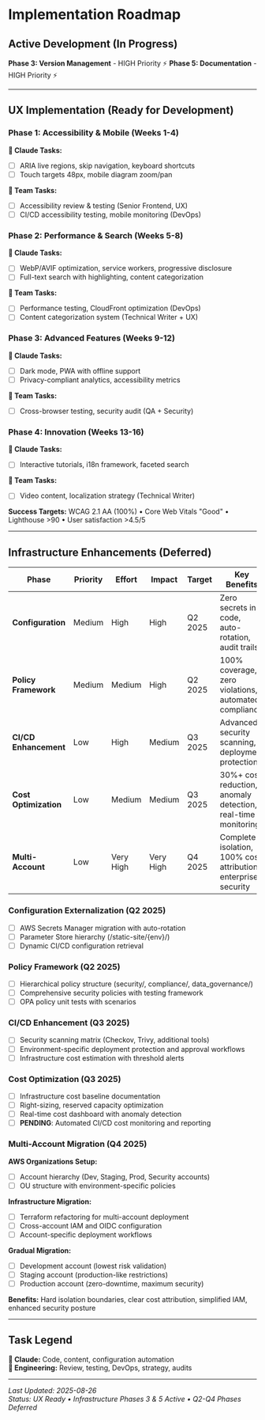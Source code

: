 # Implementation Roadmap

## Active Development (In Progress)

**Phase 3: Version Management** - HIGH Priority ⚡
**Phase 5: Documentation** - HIGH Priority ⚡

---

## UX Implementation (Ready for Development)

### Phase 1: Accessibility & Mobile (Weeks 1-4)
**🤖 Claude Tasks:**
- [ ] ARIA live regions, skip navigation, keyboard shortcuts
- [ ] Touch targets 48px, mobile diagram zoom/pan

**👥 Team Tasks:**
- [ ] Accessibility review & testing (Senior Frontend, UX)
- [ ] CI/CD accessibility testing, mobile monitoring (DevOps)

### Phase 2: Performance & Search (Weeks 5-8)
**🤖 Claude Tasks:**
- [ ] WebP/AVIF optimization, service workers, progressive disclosure
- [ ] Full-text search with highlighting, content categorization

**👥 Team Tasks:**
- [ ] Performance testing, CloudFront optimization (DevOps)
- [ ] Content categorization system (Technical Writer + UX)

### Phase 3: Advanced Features (Weeks 9-12)
**🤖 Claude Tasks:**
- [ ] Dark mode, PWA with offline support
- [ ] Privacy-compliant analytics, accessibility metrics

**👥 Team Tasks:**
- [ ] Cross-browser testing, security audit (QA + Security)

### Phase 4: Innovation (Weeks 13-16)
**🤖 Claude Tasks:**
- [ ] Interactive tutorials, i18n framework, faceted search

**👥 Team Tasks:**
- [ ] Video content, localization strategy (Technical Writer)

**Success Targets:** WCAG 2.1 AA (100%) • Core Web Vitals "Good" • Lighthouse >90 • User satisfaction >4.5/5

---

## Infrastructure Enhancements (Deferred)

| Phase | Priority | Effort | Impact | Target | Key Benefits |
|-------|----------|--------|--------|--------|--------------|
| **Configuration** | Medium | High | High | Q2 2025 | Zero secrets in code, auto-rotation, audit trails |
| **Policy Framework** | Medium | Medium | High | Q2 2025 | 100% coverage, zero violations, automated compliance |
| **CI/CD Enhancement** | Low | High | Medium | Q3 2025 | Advanced security scanning, deployment protection |
| **Cost Optimization** | Low | Medium | Medium | Q3 2025 | 30%+ cost reduction, anomaly detection, real-time monitoring |
| **Multi-Account** | Low | Very High | Very High | Q4 2025 | Complete isolation, 100% cost attribution, enterprise security |

### Configuration Externalization (Q2 2025)
- [ ] AWS Secrets Manager migration with auto-rotation
- [ ] Parameter Store hierarchy (/static-site/{env}/)
- [ ] Dynamic CI/CD configuration retrieval

### Policy Framework (Q2 2025)
- [ ] Hierarchical policy structure (security/, compliance/, data_governance/)
- [ ] Comprehensive security policies with testing framework
- [ ] OPA policy unit tests with scenarios

### CI/CD Enhancement (Q3 2025)
- [ ] Security scanning matrix (Checkov, Trivy, additional tools)
- [ ] Environment-specific deployment protection and approval workflows
- [ ] Infrastructure cost estimation with threshold alerts

### Cost Optimization (Q3 2025)
- [ ] Infrastructure cost baseline documentation
- [ ] Right-sizing, reserved capacity optimization
- [ ] Real-time cost dashboard with anomaly detection
- [ ] **PENDING**: Automated CI/CD cost monitoring and reporting

### Multi-Account Migration (Q4 2025)
**AWS Organizations Setup:**
- [ ] Account hierarchy (Dev, Staging, Prod, Security accounts)
- [ ] OU structure with environment-specific policies

**Infrastructure Migration:**
- [ ] Terraform refactoring for multi-account deployment
- [ ] Cross-account IAM and OIDC configuration
- [ ] Account-specific deployment workflows

**Gradual Migration:**
- [ ] Development account (lowest risk validation)
- [ ] Staging account (production-like restrictions)
- [ ] Production account (zero-downtime, maximum security)

**Benefits:** Hard isolation boundaries, clear cost attribution, simplified IAM, enhanced security posture

---

## Task Legend
**🤖 Claude:** Code, content, configuration automation  
**👥 Engineering:** Review, testing, DevOps, strategy, audits

---

*Last Updated: 2025-08-26*  
*Status: UX Ready • Infrastructure Phases 3 & 5 Active • Q2-Q4 Phases Deferred*